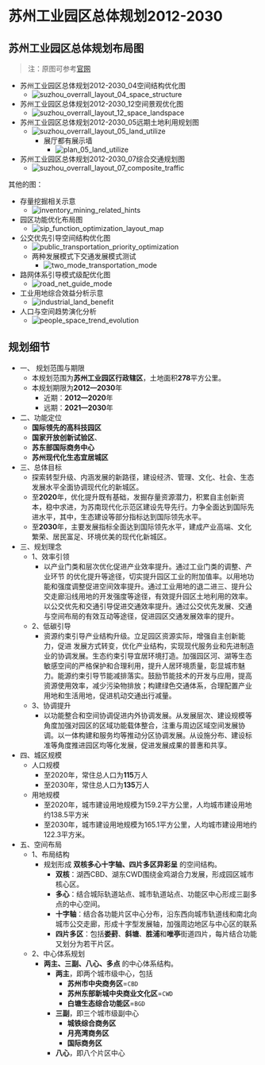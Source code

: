 # 苏州工业园区总体规划2012-2030

## 苏州工业园区总体规划布局图

> 注：原图可参考[官网](http://www.sipac.gov.cn/dept/ghjswyh/ghcg/ztgh/201908/t20190822_1049234.htm)

* 苏州工业园区总体规划2012-2030_04空间结构优化图
  * ![suzhou_overrall_layout_04_space_structure](../../assets/img/suzhou_overrall_layout_04_space_structure.jpg)
* 苏州工业园区总体规划2012-2030_12空间景观优化图
  * ![suzhou_overrall_layout_12_space_landspace](../../assets/img/suzhou_overrall_layout_12_space_landspace.jpg)
* 苏州工业园区总体规划2012-2030_05远期土地利用规划图
  * ![suzhou_overrall_layout_05_land_utilize](../../assets/img/suzhou_overrall_layout_05_land_utilize.jpg)
    * 展厅都有展示墙
      * ![plan_05_land_utilize](../../assets/img/plan_05_land_utilize.jpg)
* 苏州工业园区总体规划2012-2030_07综合交通规划图
  * ![suzhou_overrall_layout_07_composite_traffic](../../assets/img/suzhou_overrall_layout_07_composite_traffic.jpg)

其他的图：

* 存量挖掘相关示意
  * ![inventory_mining_related_hints](../../assets/img/inventory_mining_related_hints.png)
* 园区功能优化布局图
  * ![sip_function_optimization_layout_map](../../assets/img/sip_function_optimization_layout_map.png)
* 公交优先引导空间结构优化图
  * ![public_transportation_priority_optimization](../../assets/img/public_transportation_priority_optimization.png)
  * 两种发展模式下交通发展模式测试
    * ![two_mode_transportation_mode](../../assets/img/two_mode_transportation_mode.png)
* 路网体系引导模式级配优化图
  * ![road_net_guide_mode](../../assets/img/road_net_guide_mode.png)
* 工业用地综合效益分析示意
  * ![industrial_land_benefit](../../assets/img/industrial_land_benefit.png)
* 人口与空间趋势演化分析
  * ![people_space_trend_evolution](../../assets/img/people_space_trend_evolution.png)

## 规划细节

* 一、 规划范围与期限
  * 本规划范围为**苏州工业园区行政辖区**，土地面积**278**平方公里。
  * 本规划期限为**2012—2030**年
    * 近期：**2012—2020**年
    * 远期：**2021—2030**年
* 二、功能定位
  * **国际领先的高科技园区**
  * **国家开放创新试验区**、
  * **苏东部国际商务中心**
  * **苏州现代化生态宜居城区**
* 三、总体目标
  * 探索转型升级、内涵发展的新路径，建设经济、管理、文化、社会、生态发展水平全面协调现代化的新城区。
  * 至**2020**年，优化提升既有基础，发掘存量资源潜力，积累自主创新资本，稳中求进，为苏南现代化示范区建设先导先行。力争全面达到国际先进水平，其中，生态建设等部分指标达到国际领先水平。
  * 至**2030**年，主要发展指标全面达到国际领先水平，建成产业高端、文化繁荣、居民富足、环境优美的现代化新城区。
* 三、规划理念
  * 1、效率引领
    * 以产业门类和层次优化促进产业效率提升。通过工业门类的调整、产业环节 的优化提升等途径，切实提升园区工业的附加值率。以用地功能和强度调整促进空间效率提升。通过工业用地的退二进三、提升公交走廊沿线用地的开发强度等途径，有效提升园区土地利用的效率。以公交优先和交通引导促进交通效率提升。通过公交优先发展、交通与空间布局的有效互动等途径，促进园区交通发展效率的提升。
  * 2、低碳引导
    * 资源约束引导产业结构升级。立足园区资源实际，增强自主创新能力，促进 发展方式转变，优化产业结构，实现现代服务业和先进制造业的协调发展。生态约束引导宜居环境打造。加强园区河、湖等生态敏感空间的严格保护和合理利用，提升人居环境质量，彰显城市魅力。能源约束引导节能减排落实。鼓励节能技术的开发与应用，提高资源使用效率，减少污染物排放；构建绿色交通体系，合理配置产业用地和生活用地，促进机动交通出行减量。
  * 3、协调提升
    * 以功能整合和空间协调促进内外协调发展。从发展层次、建设规模等角度加强对园区的区域功能载体整合，注重与周边区域空间发展协调。以一体构建和服务均等推动分区协调发展。从设施分布、建设标准等角度推进园区均等化发展，促进发展成果的普惠和共享。
* 四、城区规模
  * 人口规模
    * 至2020年，常住总人口为**115**万人
    * 至2030年，常住总人口为**135**万人
  * 用地规模
    * 至2020年，城市建设用地规模为159.2平方公里，人均城市建设用地约138.5平方米
    * 至2030年，城市建设用地规模为165.1平方公里，人均城市建设用地约122.3平方米。
* 五、空间布局
  * 1、布局结构
    * 规划形成 **双核多心十字轴、四片多区异彩呈** 的空间结构。
      * **双核**：湖西CBD、湖东CWD围绕金鸡湖合力发展，形成园区城市核心区。
      * **多心**：结合城际轨道站点、城市轨道站点、功能区中心形成三副多点的中心空间。
      * **十字轴**：结合各功能片区中心分布，沿东西向城市轨道线和南北向城市公交走廊，形成十字型发展轴，加强周边地区与中心区的联系
      * **四片多区**：包括**娄葑**、**斜塘**、**胜浦**和**唯亭**街道四片，每片结合功能又划分为若干片区。
  * 2、中心体系规划
    * **两主、三副、八心、多点** 的中心体系结构。
      * **两主**，即两个城市级中心，包括
        * **苏州市中央商务区**=`CBD`
        * **苏州东部新城中央商业文化区**=`CWD`
        * **白塘生态综合功能区**=`BGD`
      * **三副**，即三个城市级副中心
        * **城铁综合商务区**
        * **月亮湾商务区**
        * **国际商务区**
      * **八心**，即八个片区中心
